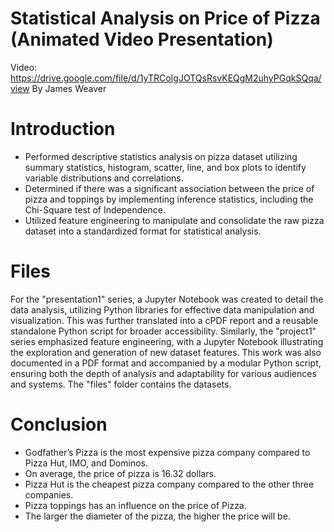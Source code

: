 # Statistical Analysis on Price of Pizza (Animated Video Presentation)
Video: https://drive.google.com/file/d/1yTRCoIgJOTQsRsvKEQgM2uhyPGqkSQqa/view
By James Weaver

# Introduction
- Performed descriptive statistics analysis on pizza dataset utilizing summary statistics, histogram, scatter, line, and
box plots to identify variable distributions and correlations.
- Determined if there was a significant association between the price of pizza and toppings by implementing
inference statistics, including the Chi-Square test of Independence.
- Utilized feature engineering to manipulate and consolidate the raw pizza dataset into a standardized format for statistical analysis.

# Files
For the "presentation1" series, a Jupyter Notebook was created to detail the data analysis, utilizing Python libraries for effective data manipulation and visualization. This was further translated into a cPDF report and a reusable standalone Python script for broader accessibility. Similarly, the "project1" series emphasized feature engineering, with a Jupyter Notebook illustrating the exploration and generation of new dataset features. This work was also documented in a PDF format and accompanied by a modular Python script, ensuring both the depth of analysis and adaptability for various audiences and systems. The "files" folder contains the datasets.

# Conclusion
- Godfather’s Pizza is the most expensive pizza company compared to Pizza Hut, IMO, and Dominos.
- On average, the price of pizza is 16.32 dollars.
- Pizza Hut is the cheapest pizza company compared to the other three companies.
- Pizza toppings has an influence on the price of Pizza.
- The larger the diameter of the pizza, the higher the price will be.
